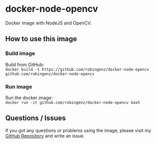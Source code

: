 # docker-node-opencv

Docker image with NodeJS and OpenCV.

## How to use this image

<!-- ### Pull image

Pull from Docker Registry:  
`docker pull robingenz/node-opencv` -->

### Build image

Build from GitHub:  
`docker build -t https://github.com/robingenz/docker-node-opencv github.com/robingenz/docker-node-opencv`

### Run image

Run the docker image:  
`docker run -it github.com/robingenz/docker-node-opencv bash`

## Questions / Issues

If you got any questions or problems using the image, please visit my [GitHub Repository](https://github.com/robingenz/docker-node-opencv) and write an issue.
